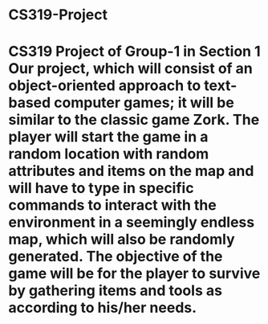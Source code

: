 CS319-Project
=============

CS319 Project of Group-1 in Section 1
Our project, which will consist of an object-oriented approach to text-based computer games;
it will be similar to the classic game Zork.
The player will start the game in a random location with random attributes and items on the map 
and will have to type in specific commands to interact with the environment in a seemingly endless map, 
which will also be randomly generated.
The objective of the game will be for the player to survive by gathering items and tools as according to his/her needs.
======================================================================================================================
